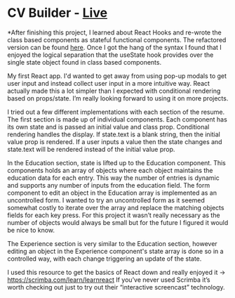# CV Builder - [Live](https://hootdunk.github.io/CV-Builder/)

\*After finishing this project, I learned about React Hooks and re-wrote the class based components as stateful functional components.  The refactored version can be found [here](https://github.com/HootDunk/CV-Builder-Hooks).  Once I got the hang of the syntax I found that I enjoyed the logical separation that the useState hook provides over the single state object found in class based components.

My first React app.  I'd wanted to get away from using pop-up modals to get user input and instead collect user input in a more intuitive way.  React actually made this a lot simpler than I expected with conditional rendering based on props/state. I’m really looking forward to using it on more projects. 

I tried out a few different implementations with each section of the resume.  The first section is made up of individual components.  Each component has its own state and is passed an initial value and class prop.  Conditional rendering handles the display.  If state.text is a blank string, then the initial value prop is rendered. If a user inputs a value then the state changes and state.text will be rendered instead of the initial value prop.

In the Education section, state is lifted up to the Education component.  This components holds an array of objects where each object maintains the education data for each entry. This way the number of entries is dynamic and supports any number of inputs from the education field.  The form component to edit an object in the Education array is implemented as an uncontrolled form.  I wanted to try an uncontrolled form as it seemed somewhat costly to iterate over the array and replace the matching objects fields for each key press.  For this project it wasn’t really necessary as the number of objects would always be small but for the future I figured it would be nice to know.

The Experience section is very similar to the Education section, however editing an object in the Experience component's state array is done so in a controlled way, with each change triggering an update of the state.  

I used this resource to get the basics of React down and really enjoyed it -> https://scrimba.com/learn/learnreact
If you’ve never used Scrimba it’s worth checking out just to try out their “interactive screencast” technology. 


